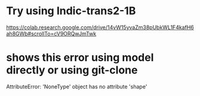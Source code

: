 # Try using Indic-trans2-1B

https://colab.research.google.com/drive/14vW15yvaZm38pUbkWL1F4kafH6ah8GWb#scrollTo=cV9ORQwJmTwk

# shows this error using model directly or using git-clone
AttributeError: 'NoneType' object has no attribute 'shape'
